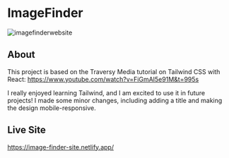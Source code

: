 # ImageFinder
![imagefinderwebsite](https://media.discordapp.net/attachments/887887430475186176/908555837960773672/unknown.png?width=1341&height=864)


## About

This project is based on the Traversy Media tutorial on Tailwind CSS with React: https://www.youtube.com/watch?v=FiGmAI5e91M&t=995s 

I really enjoyed learning Tailwind, and I am excited to use it in future projects! I made some minor changes, including adding a title and making the design mobile-responsive. 

## Live Site

https://image-finder-site.netlify.app/


